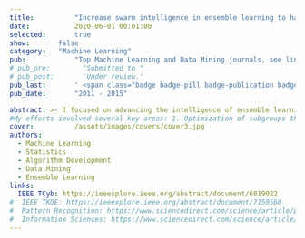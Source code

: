 ```yaml
---
title:          "Increase swarm intelligence in ensemble learning to handle complex data analysis"
date:           2020-06-01 00:01:00
selected:       true
show:		false
category:	"Machine Learning"
pub:            "Top Machine Learning and Data Mining journals, see links below"
# pub_pre:        "Submitted to "
# pub_post:       'Under review.'
pub_last:       ' <span class="badge badge-pill badge-publication badge-success">Spotlight</span>'
pub_date:       "2011 - 2015"

abstract: >- I focused on advancing the intelligence of ensemble learning systems to effectively address complex datasets, particularly those with high-dimensional and noisy data. 
#My efforts involved several key areas: 1. Optimization of subgroups through adaptive decision-making strategies, enhancing the accuracy and efficiency of the ensemble models; 2. Integration of diverse data sources within the ensemble system, ensuring robust performance across varying types of input data; 3. Application of fuzzy theory to manage noisy and high-dimensional data, improving the system’s ability to generalize and perform in challenging environments. This work significantly enhanced the capability of ensemble methods to handle real-world, complex data challenges.
cover:          /assets/images/covers/cover3.jpg
authors:
  - Machine Learning
  - Statistics
  - Algorithm Development
  - Data Mining
  - Ensemble Learning
links:
  IEEE TCyb: https://ieeexplore.ieee.org/abstract/document/6819022
#  IEEE TKDE: https://ieeexplore.ieee.org/abstract/document/7150560
#  Pattern Recognition: https://www.sciencedirect.com/science/article/pii/S0031320314001368
#  Information Sciences: https://www.sciencedirect.com/science/article/pii/S0020025514000504
---
```

